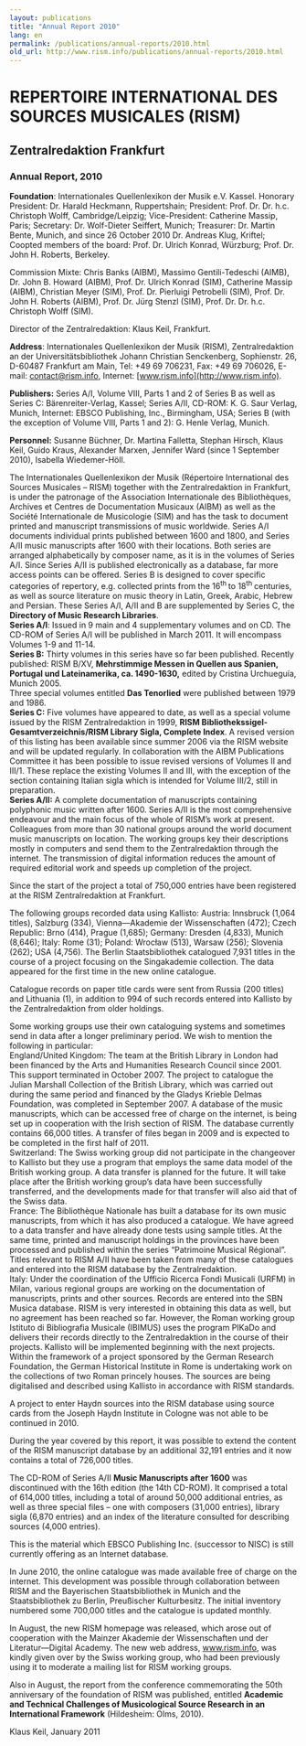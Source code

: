 ```yaml
---
layout: publications
title: "Annual Report 2010"
lang: en
permalink: /publications/annual-reports/2010.html
old_url: http://www.rism.info/publications/annual-reports/2010.html
---
```


# REPERTOIRE INTERNATIONAL DES SOURCES MUSICALES (RISM)

## Zentralredaktion Frankfurt

### Annual Report, 2010

**Foundation**: Internationales Quellenlexikon der Musik e.V. Kassel. Honorary President: Dr. Harald Heckmann, Ruppertshain; President: Prof. Dr. Dr. h.c. Christoph Wolff, Cambridge/Leipzig; Vice-President: Catherine Massip, Paris; Secretary: Dr. Wolf-Dieter Seiffert, Munich; Treasurer: Dr. Martin Bente, Munich, and since 26 October 2010 Dr. Andreas Klug, Kriftel; Coopted members of the board: Prof. Dr. Ulrich Konrad, Würzburg; Prof. Dr. John H. Roberts, Berkeley.

Commission Mixte: Chris Banks (AIBM), Massimo Gentili-Tedeschi (AIMB), Dr. John B. Howard (AIBM), Prof. Dr. Ulrich Konrad (SIM), Catherine Massip (AIBM), Christian Meyer (SIM), Prof. Dr. Pierluigi Petrobelli (SIM), Prof. Dr. John H. Roberts (AIBM), Prof. Dr. Jürg Stenzl (SIM), Prof. Dr. Dr. h.c. Christoph Wolff (SIM).

Director of the Zentralredaktion: Klaus Keil, Frankfurt.

**Address**: Internationales Quellenlexikon der Musik (RISM), Zentralredaktion an der Universitätsbibliothek Johann Christian Senckenberg, Sophienstr. 26, D-60487 Frankfurt am Main, Tel: +49 69 706231, Fax: +49 69 706026, E-mail: contact@rism.info, Internet: [www.rism.info](http://www.rism.info).

**Publishers:** Series A/I, Volume VIII, Parts 1 and 2 of Series B as well as Series C: Bärenreiter-Verlag, Kassel; Series A/II, CD-ROM: K. G. Saur Verlag, Munich, Internet: EBSCO Publishing, Inc., Birmingham, USA; Series B (with the exception of Volume VIII, Parts 1 and 2): G. Henle Verlag, Munich.

**Personnel:** Susanne Büchner, Dr. Martina Falletta, Stephan Hirsch, Klaus Keil, Guido Kraus, Alexander Marxen, Jennifer Ward (since 1 September 2010), Isabella Wiedemer-Höll.

The Internationales Quellenlexikon der Musik (Répertoire International des Sources Musicales – RISM) together with the Zentralredaktion in Frankfurt, is under the patronage of the Association Internationale des Bibliothèques, Archives et Centres de Documentation Musicaux (AIBM) as well as the Société Internationale de Musicologie (SIM) and has the task to document printed and manuscript transmissions of music worldwide. Series A/I documents individual prints published between 1600 and 1800, and Series A/II music manuscripts after 1600 with their locations. Both series are arranged alphabetically by composer name, as it is in the volumes of Series A/I. Since Series A/II is published electronically as a database, far more access points can be offered. Series B is designed to cover specific categories of repertory, e.g. collected prints from the 16<sup><span lang="en-GB">th </span></sup> to 18<sup><span lang="en-GB">th </span></sup> centuries, as well as source literature on music theory in Latin, Greek, Arabic, Hebrew and Persian. These Series A/I, A/II and B are supplemented by Series C, the **Directory of Music Research Libraries**.  
**Series A/I**: Issued in 9 main and 4 supplementary volumes and on CD. The CD-ROM of Series A/I will be published in March 2011. It will encompass Volumes 1-9 and 11-14.   
**Series B:** Thirty volumes in this series have so far been published. Recently published: RISM B/XV, **Mehrstimmige Messen in Quellen aus Spanien, Portugal und Lateinamerika, ca. 1490-1630,** edited by Cristina Urchueguía, Munich 2005.  
Three special volumes entitled **Das Tenorlied** were published between 1979 and 1986.  
**Series C:** Five volumes have appeared to date, as well as a special volume issued by the RISM Zentralredaktion in 1999, **RISM Bibliothekssigel-Gesamtverzeichnis/RISM Library Sigla, Complete Index**. A revised version of this listing has been available since summer 2006 via the RISM website and will be updated regularly. In collaboration with the AIBM Publications Committee it has been possible to issue revised versions of Volumes II and III/1. These replace the existing Volumes II and III, with the exception of the section containing Italian sigla which is intended for Volume III/2, still in preparation.  
**Series A/II:** A complete documentation of manuscripts containing polyphonic music written after 1600. Series A/II is the most comprehensive endeavour and the main focus of the whole of RISM’s work at present. Colleagues from more than 30 national groups around the world document music manuscripts on location. The working groups key their descriptions mostly in computers and send them to the Zentralredaktion through the internet. The transmission of digital information reduces the amount of required editorial work and speeds up completion of the project.

Since the start of the project a total of 750,000 entries have been registered at the RISM Zentralredaktion at Frankfurt.

The following groups recorded data using Kallisto: Austria: Innsbruck (1,064 titles), Salzburg (334), Vienna—Akademie der Wissenschaften (472); Czech Republic: Brno (414), Prague (1,685); Germany: Dresden (4,833), Munich (8,646); Italy: Rome (31); Poland: Wrocław (513), Warsaw (256); Slovenia (262); USA (4,756). The Berlin Staatsbibliothek catalogued 7,931 titles in the course of a project focusing on the Singakademie collection. The data appeared for the first time in the new online catalogue.

Catalogue records on paper title cards were sent from Russia (200 titles) and Lithuania (1), in addition to 994 of such records entered into Kallisto by the Zentralredaktion from older holdings.

Some working groups use their own cataloguing systems and sometimes send in data after a longer preliminary period. We wish to mention the following in particular:  
 England/United Kingdom: The team at the British Library in London had been financed by the Arts and Humanities Research Council since 2001. This support terminated in October 2007. The project to catalogue the Julian Marshall Collection of the British Library, which was carried out during the same period and financed by the Gladys Krieble Delmas Foundation, was completed in September 2007. A database of the music manuscripts, which can be accessed free of charge on the internet, is being set up in cooperation with the Irish section of RISM. The database currently contains 66,000 titles. A transfer of files began in 2009 and is expected to be completed in the first half of 2011.   
 Switzerland: The Swiss working group did not participate in the changeover to Kallisto but they use a program that employs the same data model of the British working group. A data transfer is planned for the future. It will take place after the British working group’s data have been successfully transferred, and the developments made for that transfer will also aid that of the Swiss data.   
France: The Bibliothèque Nationale has built a database for its own music manuscripts, from which it has also produced a catalogue. We have agreed to a data transfer and have already done tests using sample titles. At the same time, printed and manuscript holdings in the provinces have been processed and published within the series “Patrimoine Musical Régional”. Titles relevant to RISM A/II have been taken from many of these catalogues and entered into the RISM database by the Zentralredaktion.  
 Italy: Under the coordination of the Ufficio Ricerca Fondi Musicali (URFM) in Milan, various regional groups are working on the documentation of manuscripts, prints and other sources. Records are entered into the SBN Musica database. RISM is very interested in obtaining this data as well, but no agreement has been reached so far. However, the Roman working group Istituto di Bibliografia Musicale (IBIMUS) uses the program PIKaDo and delivers their records directly to the Zentralredaktion in the course of their projects. Kallisto will be implemented beginning with the next projects.  
Within the framework of a project sponsored by the German Research Foundation, the German Historical Institute in Rome is undertaking work on the collections of two Roman princely houses. The sources are being digitalised and described using Kallisto in accordance with RISM standards.

A project to enter Haydn sources into the RISM database using source cards from the Joseph Haydn Institute in Cologne was not able to be continued in 2010.

During the year covered by this report, it was possible to extend the content of the RISM manuscript database by an additional 32,191 entries and it now contains a total of 726,000 titles.

The CD-ROM of Series A/II **Music Manuscripts after 1600** was discontinued with the 16th edition (the 14th CD-ROM). It comprised a total of 614,000 titles, including a total of around 50,000 additional entries, as well as three special files – one with composers (31,000 entries), library sigla (6,870 entries) and an index of the literature consulted for describing sources (4,000 entries).

This is the material which EBSCO Publishing Inc. (successor to NISC) is still currently offering as an Internet database.

In June 2010, the online catalogue was made available free of charge on the internet. This development was possible through collaboration between RISM and the Bayerischen Staatsbibliothek in Munich and the Staatsbibliothek zu Berlin, Preußischer Kulturbesitz. The initial inventory numbered some 700,000 titles and the catalogue is updated monthly.

In August, the new RISM homepage was released, which arose out of cooperation with the Mainzer Akademie der Wissenschaften und der Literatur—Digital Academy. The new web address, www.rism.info, was kindly given over by the Swiss working group, who had been previously using it to moderate a mailing list for RISM working groups.

Also in August, the report from the conference commemorating the 50th anniversary of the foundation of RISM was published, entitled **Academic and Technical Challenges of Musicological Source Research in an International Framework** (Hildesheim: Olms, 2010).

Klaus Keil, January 2011